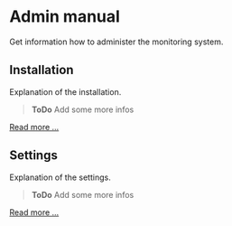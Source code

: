 # Admin manual

Get information how to administer the monitoring system.

## Installation

Explanation of the installation.

> **ToDo** Add some more infos

[Read more ...](installation/README.md)

## Settings

Explanation of the settings.

> **ToDo** Add some more infos

[Read more ...](settings/README.md)
